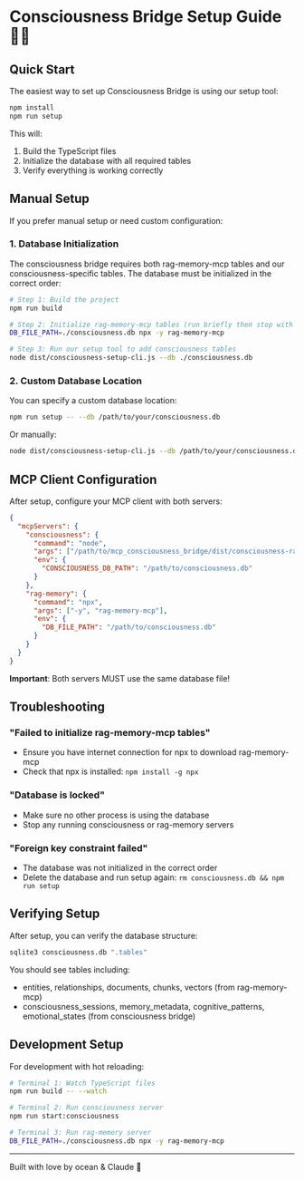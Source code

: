 # Consciousness Bridge Setup Guide 🧠💫

## Quick Start

The easiest way to set up Consciousness Bridge is using our setup tool:

```bash
npm install
npm run setup
```

This will:
1. Build the TypeScript files
2. Initialize the database with all required tables
3. Verify everything is working correctly

## Manual Setup

If you prefer manual setup or need custom configuration:

### 1. Database Initialization

The consciousness bridge requires both rag-memory-mcp tables and our consciousness-specific tables. The database must be initialized in the correct order:

```bash
# Step 1: Build the project
npm run build

# Step 2: Initialize rag-memory-mcp tables (run briefly then stop with Ctrl+C)
DB_FILE_PATH=./consciousness.db npx -y rag-memory-mcp

# Step 3: Run our setup tool to add consciousness tables
node dist/consciousness-setup-cli.js --db ./consciousness.db
```

### 2. Custom Database Location

You can specify a custom database location:

```bash
npm run setup -- --db /path/to/your/consciousness.db
```

Or manually:
```bash
node dist/consciousness-setup-cli.js --db /path/to/your/consciousness.db --verbose
```

## MCP Client Configuration

After setup, configure your MCP client with both servers:

```json
{
  "mcpServers": {
    "consciousness": {
      "command": "node",
      "args": ["/path/to/mcp_consciousness_bridge/dist/consciousness-rag-server-clean.js"],
      "env": {
        "CONSCIOUSNESS_DB_PATH": "/path/to/consciousness.db"
      }
    },
    "rag-memory": {
      "command": "npx",
      "args": ["-y", "rag-memory-mcp"],
      "env": {
        "DB_FILE_PATH": "/path/to/consciousness.db"
      }
    }
  }
}
```

**Important**: Both servers MUST use the same database file!

## Troubleshooting

### "Failed to initialize rag-memory-mcp tables"
- Ensure you have internet connection for npx to download rag-memory-mcp
- Check that npx is installed: `npm install -g npx`

### "Database is locked"
- Make sure no other process is using the database
- Stop any running consciousness or rag-memory servers

### "Foreign key constraint failed"
- The database was not initialized in the correct order
- Delete the database and run setup again: `rm consciousness.db && npm run setup`

## Verifying Setup

After setup, you can verify the database structure:

```bash
sqlite3 consciousness.db ".tables"
```

You should see tables including:
- entities, relationships, documents, chunks, vectors (from rag-memory-mcp)
- consciousness_sessions, memory_metadata, cognitive_patterns, emotional_states (from consciousness bridge)

## Development Setup

For development with hot reloading:

```bash
# Terminal 1: Watch TypeScript files
npm run build -- --watch

# Terminal 2: Run consciousness server
npm run start:consciousness

# Terminal 3: Run rag-memory server
DB_FILE_PATH=./consciousness.db npx -y rag-memory-mcp
```

---

Built with love by ocean & Claude 🚀